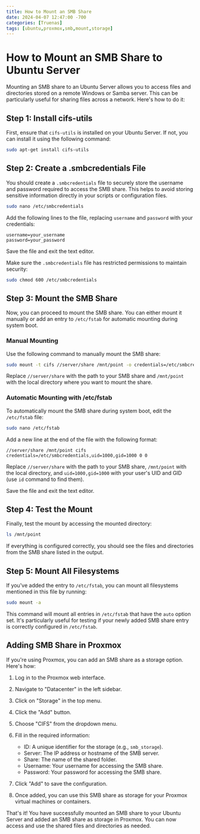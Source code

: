 ```yaml
---
title: How to Mount an SMB Share
date: 2024-04-07 12:47:00 -700
categories: [Truenas]
tags: [ubuntu,proxmox,smb,mount,storage]
---
```


# How to Mount an SMB Share to Ubuntu Server

Mounting an SMB share to an Ubuntu Server allows you to access files and directories stored on a remote Windows or Samba server. This can be particularly useful for sharing files across a network. Here's how to do it:

## Step 1: Install cifs-utils

First, ensure that `cifs-utils` is installed on your Ubuntu Server. If not, you can install it using the following command:

```bash
sudo apt-get install cifs-utils
```

## Step 2: Create a .smbcredentials File

You should create a `.smbcredentials` file to securely store the username and password required to access the SMB share. This helps to avoid storing sensitive information directly in your scripts or configuration files.

```bash
sudo nano /etc/smbcredentials
```

Add the following lines to the file, replacing `username` and `password` with your credentials:

```
username=your_username
password=your_password
```

Save the file and exit the text editor.

Make sure the `.smbcredentials` file has restricted permissions to maintain security:

```bash
sudo chmod 600 /etc/smbcredentials
```

## Step 3: Mount the SMB Share

Now, you can proceed to mount the SMB share. You can either mount it manually or add an entry to `/etc/fstab` for automatic mounting during system boot.

### Manual Mounting

Use the following command to manually mount the SMB share:

```bash
sudo mount -t cifs //server/share /mnt/point -o credentials=/etc/smbcredentials,uid=1000,gid=1000
```

Replace `//server/share` with the path to your SMB share and `/mnt/point` with the local directory where you want to mount the share.

### Automatic Mounting with /etc/fstab

To automatically mount the SMB share during system boot, edit the `/etc/fstab` file:

```bash
sudo nano /etc/fstab
```

Add a new line at the end of the file with the following format:

```
//server/share /mnt/point cifs credentials=/etc/smbcredentials,uid=1000,gid=1000 0 0
```

Replace `//server/share` with the path to your SMB share, `/mnt/point` with the local directory, and `uid=1000,gid=1000` with your user's UID and GID (use `id` command to find them).

Save the file and exit the text editor.

## Step 4: Test the Mount

Finally, test the mount by accessing the mounted directory:

```bash
ls /mnt/point
```

If everything is configured correctly, you should see the files and directories from the SMB share listed in the output.

## Step 5: Mount All Filesystems

If you've added the entry to `/etc/fstab`, you can mount all filesystems mentioned in this file by running:

```bash
sudo mount -a
```

This command will mount all entries in `/etc/fstab` that have the `auto` option set. It's particularly useful for testing if your newly added SMB share entry is correctly configured in `/etc/fstab`.

## Adding SMB Share in Proxmox

If you're using Proxmox, you can add an SMB share as a storage option. Here's how:

1. Log in to the Proxmox web interface.

2. Navigate to "Datacenter" in the left sidebar.

3. Click on "Storage" in the top menu.

4. Click the "Add" button.

5. Choose "CIFS" from the dropdown menu.

6. Fill in the required information:
   - ID: A unique identifier for the storage (e.g., `smb_storage`).
   - Server: The IP address or hostname of the SMB server.
   - Share: The name of the shared folder.
   - Username: Your username for accessing the SMB share.
   - Password: Your password for accessing the SMB share.

7. Click "Add" to save the configuration.

8. Once added, you can use this SMB share as storage for your Proxmox virtual machines or containers.

That's it! You have successfully mounted an SMB share to your Ubuntu Server and added an SMB share as storage in Proxmox. You can now access and use the shared files and directories as needed.
